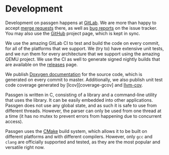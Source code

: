 # Development

Development on passgen happens at [GitLab][gitlab]. We are more than happy to accept [merge requests][merge-requests] there, as well as [bug reports][bug-reports] on the issue tracker. You may also use the [GitHub][github] project page, which is kept in sync.

We use the amazing GitLab CI to test and build the code on every commit, for all of the platforms that we support. We (try to) have extensive unit tests, and we run them for every architecture that we support using the amazing QEMU project. We use the CI as well to generate signed nightly builds that are available on the [releases](releases.md) page.

We publish [Doxygen documentation][doxygen] for the source code, which is generated on every commit to master. Additionally, we also publish unit test code coverage generated by [lcov][coverage-gcov] and [llvm-cov][coverage-llvm-cov].

Passgen is written in C, consisting of a library and a command-line utility that uses the library. It can be easily embedded into other applications. Passgen does not use any global state, and as such it is safe to use from different threads. However, the parser can only be used from one thread at a time (it has no mutex to prevent errors from happening due to concurrent access).

Passgen uses the [CMake][cmake] build system, which allows it to be built on different platforms and with different compilers. However, only `gcc` and `clang` are officially supported and tested, as they are the most popular and versatile right now.

[gitlab]: https://gitlab.com/xfbs/passgen
[github]: https://github.com/xfbs/passgen
[doxygen]: https://xfbs.gitlab.io/passgen/doxygen/html
[merge-requests]: https://gitlab.com/xfbs/passgen/-/merge_requests
[bug-reports]: https://gitlab.com/xfbs/passgen/-/issues
[coverage-lcov]: https://xfbs.gitlab.io/passgen/coverage/lcov/
[coverage-llvm-cov]: https://xfbs.gitlab.io/passgen/coverage/llvm-cov/
[cmake]: https://cmake.org/
